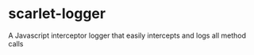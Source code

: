scarlet-logger
==============

A Javascript interceptor logger that easily intercepts and logs all method calls
